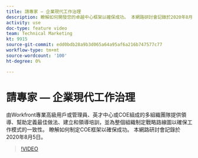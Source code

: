 ```yaml
---
title: 請專家 — 企業現代工作治理
description: 瞭解如何開發您的卓越中心框架以確保成功。 本網路研討會記錄於2020年8月5日。
activity: use
doc-type: feature video
team: Technical Marketing
kt: 9915
source-git-commit: edd0bdb28a9b3d065a64a95af6a216b747577c77
workflow-type: tm+mt
source-wordcount: '100'
ht-degree: 0%

---
```


# 請專家 — 企業現代工作治理

由Workfront專業高級用戶或管理員、英才中心或COE組成的多組織團隊提供領導、幫助定義最佳做法、建立和領導培訓，並為整個組織制定戰略路線圖以確保工作模式的一致性。 瞭解如何制定COE框架以確保成功。 本網路研討會記錄於2020年8月5日。

>[!VIDEO](https://video.tv.adobe.com/v/341121/?quality=12)
